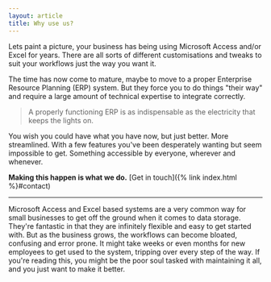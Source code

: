 ```yaml
---
layout: article
title: Why use us?
---
```


Lets paint a picture, your business has being using Microsoft Access and/or Excel for years. There are all sorts of different customisations and tweaks to suit your workflows just the way you want it.

The time has now come to mature, maybe to move to a proper Enterprise Resource Planning (ERP) system. But they force you to do things "their way" and require a large amount of technical expertise to integrate correctly.

> A properly functioning ERP is as indispensable as the electricity that keeps the lights on.

You wish you could have what you have now, but just better. More streamlined. With a few features you've been desperately wanting but seem impossible to get. Something accessible by everyone, wherever and whenever.

**Making this happen is what we do.** [Get in touch]({% link index.html %}#contact)

---

Microsoft Access and Excel based systems are a very common way for small businesses to get off the ground when it comes to data storage. They're fantastic in that they are infinitely flexible and easy to get started with. But as the business grows, the workflows can become bloated, confusing and error prone. It might take weeks or even months for new employees to get used to the system, tripping over every step of the way. If you're reading this, you might be the poor soul tasked with maintaining it all, and you just want to make it better.
